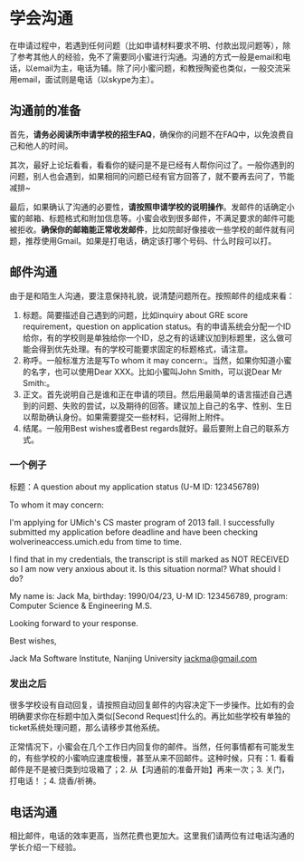 # 学会沟通

在申请过程中，若遇到任何问题（比如申请材料要求不明、付款出现问题等），除了参考其他人的经验，免不了需要同小蜜进行沟通。沟通的方式一般是email和电话，以email为主，电话为辅。除了问小蜜问题，和教授陶瓷也类似，一般交流采用email，面试则是电话（以skype为主）。

## 沟通前的准备

首先，**请务必阅读所申请学校的招生FAQ**，确保你的问题不在FAQ中，以免浪费自己和他人的时间。

其次，最好上论坛看看，看看你的疑问是不是已经有人帮你问过了。一般你遇到的问题，别人也会遇到，如果相同的问题已经有官方回答了，就不要再去问了，节能减排~

最后，如果确认了沟通的必要性，**请按照申请学校的说明操作**。发邮件的话确定小蜜的邮箱、标题格式和附加信息等。小蜜会收到很多邮件，不满足要求的邮件可能被拒收。**确保你的邮箱能正常收发邮件**，比如院邮好像接收一些学校的邮件就有问题，推荐使用Gmail。如果是打电话，确定该打哪个号码、什么时段可以打。

## 邮件沟通

由于是和陌生人沟通，要注意保持礼貌，说清楚问题所在。按照邮件的组成来看：

1. 标题。简要描述自己遇到的问题，比如inquiry about GRE score requirement，question on application status。有的申请系统会分配一个ID给你，有的学校则是单独给你一个ID，总之有的话建议加到标题里，这么做可能会得到优先处理。有的学校可能要求固定的标题格式，请注意。
2. 称呼。一般标准方法是写To whom it may concern:。当然，如果你知道小蜜的名字，也可以使用Dear XXX。比如小蜜叫John Smith，可以说Dear Mr Smith:。
3. 正文。首先说明自己是谁和正在申请的项目。然后用最简单的语言描述自己遇到的问题、失败的尝试，以及期待的回答。建议加上自己的名字、性别、生日以帮助确认身份。如果需要提交一些材料，记得附上附件。
4. 结尾。一般用Best wishes或者Best regards就好。最后要附上自己的联系方式。

### 一个例子

标题：A question about my application status (U-M ID: 123456789)

To whom it may concern:

I'm applying for UMich's CS master program of 2013 fall. I successfully submitted my application before deadline and have been checking wolverineaccess.umich.edu from time to time.

I find that in my credentials, the transcript is still marked as NOT RECEIVED so I am now very anxious about it. Is this situation normal? What should I do?

My name is: Jack Ma, birthday: 1990/04/23, U-M ID: 123456789, program: Computer Science & Engineering M.S.

Looking forward to your response.

Best wishes,

Jack Ma
Software Institute, Nanjing University
jackma@gmail.com

### 发出之后

很多学校设有自动回复，请按照自动回复邮件的内容决定下一步操作。比如有的会明确要求你在标题中加入类似[Second Request]什么的。再比如些学校有单独的ticket系统处理问题，那么请移步其他系统。

正常情况下，小蜜会在几个工作日内回复你的邮件。当然，任何事情都有可能发生的，有些学校的小蜜响应速度极慢，甚至从来不回邮件。这种时候，只有：1. 看看邮件是不是被归类到垃圾箱了；2. 从【沟通前的准备开始】再来一次；3. 关门，打电话！；4. 烧香/祈祷。

## 电话沟通

相比邮件，电话的效率更高，当然花费也更加大。这里我们请两位有过电话沟通的学长介绍一下经验。